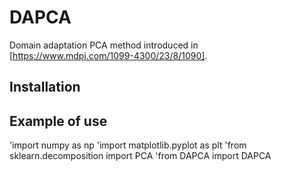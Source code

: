 # DAPCA

Domain adaptation PCA method introduced in [https://www.mdpi.com/1099-4300/23/8/1090]. 

## Installation

## Example of use

'import numpy as np
'import matplotlib.pyplot as plt
'from sklearn.decomposition import PCA
'from DAPCA import DAPCA
